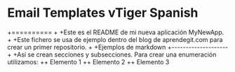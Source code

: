 # Email Templates vTiger Spanish
+==========
+
+Este es el README de mi nueva aplicación MyNewApp.
+
+Este fichero se usa de ejemplo dentro del blog de aprendegit.com para crear un primer repositorio.
+
+Ejemplos de markdown
+--------------------
+
+Así se crean secciones y subsecciones. Para crear una enumeración utilizamos:
++ Elemento 1
++ Elemento 2
++ Elemento 3
